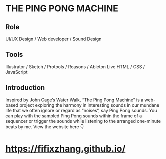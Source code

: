 # THE PING PONG MACHINE
## Role
UI/UX Design / Web developer / Sound Design

## Tools
Illustrator / Sketch / Protools / Reasons / Ableton Live
HTML / CSS / JavaScript

## Introduction
Inspired by John Cage’s Water Walk, “The Ping Pong Machine” is a web-based project exploring the harmony  in interesting sounds in our mundane life that we often ignore or regard as “noises“, say Ping Pong sounds. 
You can play with the sampled Ping Pong sounds within the frame of a sequencer or trigger the sounds while listening to the arranged one-minute beats by me.
View the website here 👇

# https://fifixzhang.github.io/
